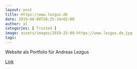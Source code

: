 ```yaml
---
layout: post
title: Https://www.lezgus.de
date: 2019-08-08T20:25:14+02:00
author: al
categories: [ Trusted ]
image: assets/images/2019-25-08-https://www.lezgus.de.jpg
tags: 
---
```


Website als Portfolio für Andreas Lezgus

[Link](https://www.lezgus.de/)
